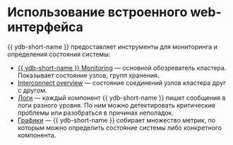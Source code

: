 # Использование встроенного web-интерфейса

{{ ydb-short-name }} предоставляет инструменты для мониторинга и определения состояния системы:

* [{{ ydb-short-name }} Monitoring](ydb_monitoring.md) — основной обозреватель кластера. Показывает состояние узлов, групп хранения.
* [Interconnect overview](interconnect_overview.md) — состояние соединений узлов кластера друг с другом.
* [Логи](logs.md) — каждый компонент {{ ydb-short-name }} пишет сообщения в логи разного уровня. По ним можно детектировать критические проблемы или разобраться в причинах неполадок.
* [Графики](charts.md) — {{ ydb-short-name }} собирает множество метрик, по которым можно определить состояние системы либо конкретного компонента.
